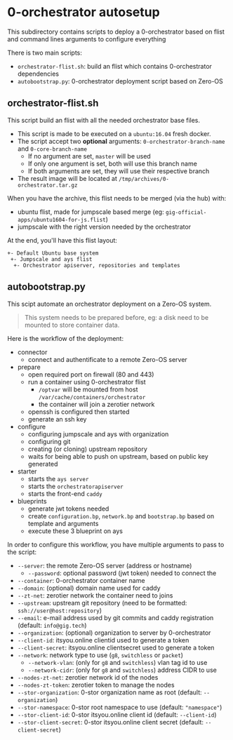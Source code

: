 # 0-orchestrator autosetup

This subdirectory contains scripts to deploy a 0-orchestrator based on flist and
command lines arguments to configure everything

There is two main scripts:
- `orchestrator-flist.sh`: build an flist which contains 0-orchestrator dependencies
- `autobootstrap.py`: 0-orchestrator deployment script based on Zero-OS

## orchestrator-flist.sh
This script build an flist with all the needed orchestrator base files.

- This script is made to be executed on a `ubuntu:16.04` fresh docker.
- The script accept two **optional** arguments: `0-orchestrator-branch-name` and `0-core-branch-name`
  - If no argument are set, `master` will be used
  - If only one argument is set, both will use this branch name
  - If both arguments are set, they will use their respective branch
- The result image will be located at `/tmp/archives/0-orchestrator.tar.gz`

When you have the archive, this flist needs to be merged (via the hub) with:
- ubuntu flist, made for jumpscale based merge (eg: `gig-official-apps/ubuntu1604-for-js.flist`)
- jumpscale with the right version needed by the orchestrator

At the end, you'll have this flist layout:
```
+- Default Ubuntu base system
 +- Jumpscale and ays flist
  +- Orchestrator apiserver, repositories and templates
```

## autobootstrap.py
This scipt automate an orchestrator deployment on a Zero-OS system.
> This system needs to be prepared before, eg: a disk need to be mounted to store container data.

Here is the workflow of the deployment:
- connector
  - connect and authentificate to a remote Zero-OS server
- prepare
  - open required port on firewall (80 and 443)
  - run a container using 0-orchestrator flist
    - `/optvar` will be mounted from host `/var/cache/containers/orchestrator`
    - the container will join a zerotier network
  - openssh is configured then started
  - generate an ssh key
- configure
  - configuring jumpscale and ays with organization
  - configuring git
  - creating (or cloning) upstream repository
  - waits for being able to push on upstream, based on public key generated
- starter
  - starts the `ays server`
  - starts the `orchestratorapiserver`
  - starts the front-end `caddy`
- blueprints
  - generate jwt tokens needed
  - create `configuration.bp`, `network.bp` and `bootstrap.bp` based on template and arguments
  - execute these 3 blueprint on ays

In order to configure this workflow, you have multiple arguments to pass to the script:
- `--server`: the remote Zero-OS server (address or hostname)
  - `--password`: optional password (jwt token) needed to connect the
- `--container`: 0-orchestrator container name
- `--domain`: (optional) domain name used for caddy
- `--zt-net`: zerotier network the container need to joins
- `--upstream`: upstream git repository (need to be formatted: `ssh://user@host:repository`)
- `--email`: e-mail address used by git commits and caddy registration (default: `info@gig.tech`)
- `--organization`: (optional) organization to server by 0-orchestrator
- `--client-id`: itsyou.online clientid used to generate a token
- `--client-secret`: itsyou.online clientsecret used to generate a token
- `--network`: network type to use (`g8`, `switchless` or `packet`)
  - `--network-vlan`: (only for `g8` and `switchless`) vlan tag id to use
  - `--network-cidr`: (only for `g8` and `switchless`) address CIDR to use
- `--nodes-zt-net`: zerotier network id of the nodes
- `--nodes-zt-token`: zerotier token to manage the nodes
- `--stor-organization`: 0-stor organization name as root (default: `--organization`)
- `--stor-namespace`: 0-stor root namespace to use (default: `"namespace"`)
- `--stor-client-id`: 0-stor itsyou.online client id (default: `--client-id`)
- `--stor-client-secret`: 0-stor itsyou.online client secret (default: `--client-secret`)
